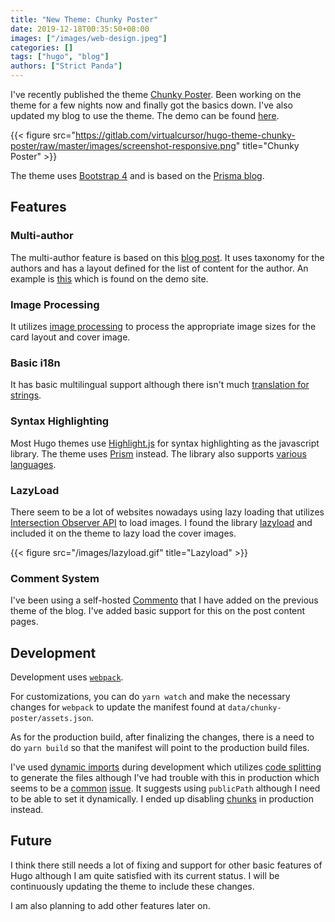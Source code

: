 ```yaml
---
title: "New Theme: Chunky Poster"
date: 2019-12-18T00:35:50+08:00
images: ["/images/web-design.jpeg"]
categories: []
tags: ["hugo", "blog"]
authors: ["Strict Panda"]
---
```


I've recently published the theme [Chunky Poster](https://gitlab.com/virtualcursor/hugo-theme-chunky-poster). Been working on the theme for a few nights now and finally got the basics down. I've also updated my blog to use the theme. The demo can be found [here](https://hugo-theme-chunky-poster.netlify.com/).

{{< figure src="https://gitlab.com/virtualcursor/hugo-theme-chunky-poster/raw/master/images/screenshot-responsive.png" title="Chunky Poster" >}}

The theme uses [Bootstrap 4](https://getbootstrap.com/docs/4.4/getting-started/introduction/) and is based on the [Prisma blog](https://www.prisma.io/blog/).

## Features

### Multi-author

The multi-author feature is based on this [blog post](https://www.netlify.com/blog/2018/07/24/hugo-tips-how-to-create-author-pages/). It uses taxonomy for the authors and has a layout defined for the list of content for the author. An example is [this](https://hugo-theme-chunky-poster.netlify.com/authors/hugo-authors/) which is found on the demo site.

### Image Processing

It utilizes [image processing](https://gohugo.io/content-management/image-processing/) to process the appropriate image sizes for the card layout and cover image.

### Basic i18n

It has basic multilingual support although there isn't much [translation for strings](https://gitlab.com/virtualcursor/hugo-theme-chunky-poster/blob/master/i18n/en.yaml).

### Syntax Highlighting

Most Hugo themes use [Highlight.js](https://highlightjs.org/) for syntax highlighting as the javascript library. The theme uses [Prism](https://prismjs.com/) instead. The library also supports [various languages](https://prismjs.com/#supported-languages).

### LazyLoad

There seem to be a lot of websites nowadays using lazy loading that utilizes [Intersection Observer API](https://developer.mozilla.org/en-US/docs/Web/API/Intersection_Observer_API) to load images. I found the library [lazyload](https://github.com/verlok/lazyload) and included it on the theme to lazy load the cover images.

{{< figure src="/images/lazyload.gif" title="Lazyload" >}}

### Comment System

I've been using a self-hosted [Commento](https://commento.io/) that I have added on the previous theme of the blog. I've added basic support for this on the post content pages.

## Development

Development uses [`webpack`](https://webpack.js.org/).

For customizations, you can do `yarn watch` and make the necessary changes for `webpack` to update the manifest found at `data/chunky-poster/assets.json`.

As for the production build, after finalizing the changes, there is a need to do `yarn build` so that the manifest will point to the production build files.

I've used [dynamic imports](https://webpack.js.org/api/module-methods/#import-1) during development which utilizes [code splitting](https://webpack.js.org/guides/code-splitting/#dynamic-imports) to generate the files although I've had trouble with this in production which seems to be a [common](https://github.com/jantimon/html-webpack-plugin/issues/927) [issue](https://github.com/webpack/webpack/issues/5588). It suggests using `publicPath` although I need to be able to set it dynamically. I ended up disabling [chunks](https://medium.com/@glennreyes/how-to-disable-code-splitting-in-webpack-1c0b1754a3c5) in production instead.

## Future

I think there still needs a lot of fixing and support for other basic features of Hugo although I am quite satisfied with its current status. I will be continuously updating the theme to include these changes.

I am also planning to add other features later on.
